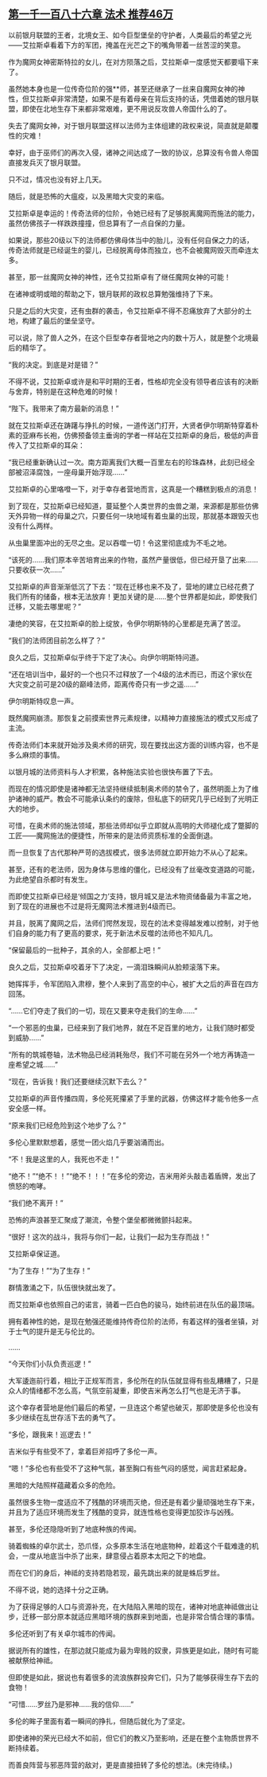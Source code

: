 ## [第一千一百八十六章 法术 推荐46万](https://www.xxbiquge.com/11_11222/9069546.html)
<!--go-->

  以前银月联盟的王者，北境女王、如今巨型堡垒的守护者，人类最后的希望之光——艾拉斯卓看着下方的军团，掩盖在光芒之下的嘴角带着一丝苦涩的笑意。

  作为魔网女神密斯特拉的女儿，在对方陨落之后，艾拉斯卓一度感觉天都要塌下来了。

  虽然她本身也是一位传奇位阶的强**师，甚至还继承了一丝来自魔网女神的神性，但艾拉斯卓非常清楚，如果不是有着母亲在背后支持的话，凭借着她的银月联盟，即使在北地生存下来都非常艰难，更不用说反攻兽人帝国什么的了。

  失去了魔网女神，对于银月联盟这样以法师为主体组建的政权来说，简直就是颠覆性的灾难！

  幸好，由于巫师们的再次入侵，诸神之间达成了一致的协议，总算没有令兽人帝国直接发兵灭了银月联盟。

  只不过，情况也没有好上几天。

  随后，就是恐怖的大瘟疫，以及黑暗大灾变的来临。

  艾拉斯卓是幸运的！传奇法师的位阶，令她已经有了足够脱离魔网而施法的能力，虽然仿佛孩子一样跌跌撞撞，但总算有了一点自保的力量。

  如果说，那些20级以下的法师都仿佛母体当中的胎儿，没有任何自保之力的话，传奇法师就是已经诞生的婴儿，已经脱离母体而独立，也不会被魔网毁灭而牵连太多。

  甚至，那一丝魔网女神的神性，还令艾拉斯卓有了继任魔网女神的可能！

  在诸神或明或暗的帮助之下，银月联邦的政权总算勉强维持了下来。

  只是之后的大灾变，还有虫群的袭击，令艾拉斯卓不得不忍痛放弃了大部分的土地，构建了最后的堡垒坚守。

  可以说，除了兽人之外，在这个巨型幸存者营地之内的数十万人，就是整个北境最后的精华了。

  “我的决定。到底是对是错？”

  不得不说，艾拉斯卓或许是和平时期的王者，性格却完全没有领导者应该有的决断与舍弃，特别是在这种危难的时候！

  “陛下。我带来了南方最新的消息！”

  就在艾拉斯卓还在踌躇与挣扎的时候，一道传送门打开，大贤者伊尔明斯特穿着朴素的亚麻布长袍，仿佛预备领主垂询的学者一样站在艾拉斯卓的身后，极低的声音传入了艾拉斯卓的耳朵：

  “我已经重新确认过一次。南方距离我们大概一百里左右的珍珠森林，此刻已经全部被沼泽腐蚀，一座母巢开始浮现……”

  艾拉斯卓的心里咯噔一下，对于幸存者营地而言，这真是一个糟糕到极点的消息！

  到了现在，艾拉斯卓已经知道，蔓延整个人类世界的虫兽之潮，来源都是那些仿佛天外异物一样的母巢之穴，只要任何一块地域有着虫巢的出现，那就基本跟毁灭也没有什么两样。

  从虫巢里面冲出的无尽之虫。足以吞噬一切！令这里彻底成为不毛之地。

  “该死的……我们原本辛苦培育出来的作物，虽然产量很低，但已经开垦了出来……只要收获一次……”

  艾拉斯卓的声音渐渐低沉了下去：“现在迁移也来不及了，营地的建立已经花费了我们所有的储备，根本无法放弃！更加关键的是……整个世界都是如此，即使我们迁移，又能去哪里呢？”

  凄绝的笑容，在艾拉斯卓的脸上绽放，令伊尔明斯特的心里都是充满了苦涩。

  “我们的法师团目前怎么样了？”

  良久之后，艾拉斯卓似乎终于下定了决心。向伊尔明斯特问道。

  “还在培训当中，最好的一个也只不过释放了一个4级的法术而已，而这个家伙在大灾变之前可是20级的巅峰法师，距离传奇只有一步之遥……”

  伊尔明斯特叹息一声。

  既然魔网崩溃。那恢复之前摸索世界元素规律，以精神力直接施法的模式又形成了主流。

  传奇法师们本来就开始涉及奥术师的研究，现在要找出这方面的训练内容，也不是多么麻烦的事情。

  以银月城的法师资料与人才积累，各种施法实验也很快布置了下去。

  而现在的情况即使是诸神都无法坚持继续抵制奥术师的禁令了，虽然明面上为了维护诸神的威严。教会不可能承认条约的废除，但私底下的研究几乎已经到了光明正大的地步。

  可惜，在奥术师的施法领域，那些法师却似乎立即就从高明的大师褪化成了蹩脚的工匠——魔网施法的便捷性，所带来的是法师资质标准的全面倒退。

  而一旦恢复了古代那种严苛的选拔模式，很多法师就立即开始力不从心了起来。

  甚至，还有的老法师，因为身体与思维的僵化，已经没有了丝毫改变道路的可能，为此绝望自杀都时有发生。

  而即使艾拉斯卓已经是‘倾国之力’支持，银月城又是法术物资储备最为丰富之地，到了现在的进展也不过是将无魔网法术推进到4级而已。

  并且，脱离了魔网之后，法师们愕然发现，现在的法术变得越发难以控制，对于他们自身的能力有了更高的要求，死于新法术反噬的法师也不知凡几。

  “保留最后的一批种子，其余的人，全部都上吧！”

  良久之后，艾拉斯卓咬着牙下了决定，一滴泪珠瞬间从脸颊滚落下来。

  她挥挥手，令军团陷入肃穆，整个人来到了高空的中心，被扩大之后的声音在四方回荡。

  “……它们夺走了我们的一切，现在又要来夺走我们的生命……”

  “一个邪恶的虫巢，已经来到了我们地界，就在不足百里的地方，让我们随时都受到威胁……”

  “所有的筑城卷轴，法术物品已经消耗殆尽，我们不可能在另外一个地方再铸造一座希望之城……”

  “现在，告诉我！我们还要继续沉默下去么？”

  艾拉斯卓的声音传播四周，多伦死死攥紧了手里的武器，仿佛这样才能令他多一点安全感一样。

  “原来我们已经危险到这个地步了么？”

  多伦心里默默想着，感觉一团火焰几乎要汹涌而出。

  “不！我是这里的人，我死也不走！”

  “绝不！”“绝不！！”“绝不！！！”在多伦的旁边，吉米用斧头敲击着盾牌，发出了愤怒的咆哮。

  “我们绝不离开！”

  恐怖的声浪甚至汇聚成了潮流，令整个堡垒都微微颤抖起来。

  “很好！这次的战斗，我将与你们一起，让我们一起为生存而战！”

  艾拉斯卓保证道。

  “为了生存！”“为了生存！”

  群情激涌之下，队伍很快就出发了。

  而艾拉斯卓也依照自己的诺言，骑着一匹白色的骏马，始终前进在队伍的最顶端。

  拥有着神性的她，是现在勉强还能维持传奇位阶的法师，有着这样的强者坐镇，对于士气的提升是无与伦比的。

  ……

  “今天你们小队负责巡逻！”

  大军逶迤前行着，相比于正规军而言，多伦所在的队伍就显得有些乱糟糟了，只是众人的情绪都不怎么高，气氛空前凝重，即使吉米再怎么打气也是无济于事。

  这个幸存者营地是他们最后的希望，一旦连这个希望也破灭，那即使是多伦也没有多少继续在乱世存活下去的勇气了。

  “多伦，跟我来！巡逻去！”

  吉米似乎有些受不了，拿着巨斧招呼了多伦一声。

  “嗯！”多伦也有些受不了这种气氛，甚至胸口有些气闷的感觉，闻言赶紧起身。

  黑暗的大陆照样蕴藏着众多的危险。

  虽然很多生物一度适应不了残酷的环境而灭绝，但还是有着少量顽强地生存下来，并且为了适应环境而发生了残酷的变异，就连性格也变得更加狡诈与凶残。

  甚至，多伦还隐隐听到了地底种族的传闻。

  骑着蜘蛛的卓尔武士，恐爪怪，众多原本生活在地底物种，趁着这个千载难逢的机会，一度从地底当中杀了出来，肆意侵占着原本太阳之下的地盘。

  而在它们的身后，神祗的支持若隐若现，最先跳出来的就是蛛后罗丝。

  不得不说，她的选择十分之正确。

  为了获得足够的人口与资源补充，在大陆陷入黑暗的现在，诸神对地底神祗做出让步，迁移一部分原本就适应黑暗环境的族群来到地面，也是非常合情合理的事情。

  多伦还听到了有关卓尔城市的传闻。

  据说所有的雄性，在那边就只能成为最为卑贱的奴隶，异族更是如此，随时有可能被献祭给神祗。

  但即使是如此，据说也有着很多的流浪族群投奔它们，只为了能够获得生存下去的食物！

  “可惜……罗丝乃是邪神……我的信仰……”

  多伦的眸子里面有着一瞬间的挣扎，但随后就化为了坚定。

  即使诸神的荣光已经大不如前，但它们的教义乃至影响，还是在整个主物质世界不断持续着。

  而善良阵营与邪恶阵营的敌对，更是直接扭转了多伦的想法。(未完待续。)<!--over-->
